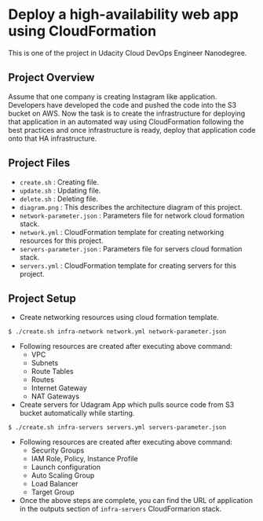 # Deploy a high-availability web app using CloudFormation
This is one of the project in Udacity Cloud DevOps Engineer Nanodegree.

## Project Overview
Assume that one company is creating Instagram like application. Developers have developed the code and pushed the code into the S3 bucket on AWS. Now the task is to create the infrastructure for deploying that application in an automated way using CloudFormation following the best practices and once infrastructure is ready, deploy that application code onto that HA infrastructure.

## Project Files
- `create.sh` : Creating file.
- `update.sh` : Updating file.
- `delete.sh` : Deleting file.
- `diagram.png` : This describes the architecture diagram of this project.
- `network-parameter.json` : Parameters file for network cloud formation stack.
- `network.yml` : CloudFormation template for creating networking resources for this project.
- `servers-parameter.json` : Parameters file for servers cloud formation stack.
- `servers.yml` : CloudFormation template for creating servers for this project.

## Project Setup

- Create networking resources using cloud formation template.
```
$ ./create.sh infra-network network.yml network-parameter.json
```
-   Following resources are created after executing above command:
    -   VPC
    -   Subnets
    -   Route Tables
    -   Routes
    -   Internet Gateway
    -   NAT Gateways
- Create servers for Udagram App which pulls source code from S3 bucket automatically while starting.
```
$ ./create.sh infra-servers servers.yml servers-parameter.json
```
-   Following resources are created after executing above command:
    -   Security Groups
    -   IAM Role, Policy, Instance Profile
    -   Launch configuration
    -   Auto Scaling Group
    -   Load Balancer
    -   Target Group
- Once the above steps are complete, you can find the URL of application in the outputs section of `infra-servers` CloudFormarion stack.
